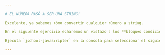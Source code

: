 ```yaml
---

# EL NÚMERO PASÓ A SER UNA STRING!

Excelente, ya sabemos cómo convertir cualquier número a string.

En el siguiente ejercicio echaremos un vistazo a los **bloques condicionales**.

Ejecuta `jschool-javascripter` en la consola para seleccionar el siguiente ejercicio.

---
```

